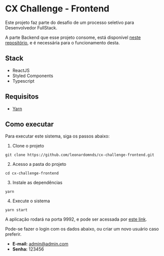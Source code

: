# CX Challenge - Frontend

Este projeto faz parte do desafio de um processo seletivo para Desenvolvedor FullStack.

A parte Backend que esse projeto consome, está disponível [neste repositório](https://github.com/leonardomnds/cx-challenge-backend), e é necessária para o funcionamento desta.

## Stack

- ReactJS
- Styled Components
- Typescript

## Requisitos

- [Yarn](https://classic.yarnpkg.com/en/docs/install)

## Como executar

Para executar este sistema, siga os passos abaixo:

1. Clone o projeto

  ```shell
  git clone https://github.com/leonardomnds/cx-challenge-frontend.git
  ```

2. Acesso a pasta do projeto

  ```shell
  cd cx-challenge-frontend
  ```

3. Instale as dependências

  ```shell
  yarn
  ```

4. Execute o sistema

  ```shell
  yarn start
  ```

A aplicação rodará na porta 9992, e pode ser acessada por [este link](http://localhost:9992).

Pode-se fazer o login com os dados abaixo, ou criar um novo usuário caso preferir.

- **E-mail:** admin@admin.com
- **Senha:** 123456
